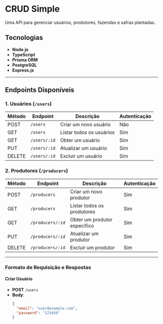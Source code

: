 # CRUD Simple

Uma API para gerenciar usuários, produtores, fazendas e safras plantadas.

## Tecnologias

- **Node.js**
- **TypeScript**
- **Prisma ORM**
- **PostgreSQL**
- **Express.js**

---

## Endpoints Disponíveis

### **1. Usuários (`/users`)**

| Método | Endpoint     | Descrição                | Autenticação |
| ------ | ------------ | ------------------------ | ------------ |
| POST   | `/users`     | Criar um novo usuário    | Não          |
| GET    | `/users`     | Listar todos os usuários | Sim          |
| GET    | `/users/:id` | Obter um usuário         | Sim          |
| PUT    | `/users/:id` | Atualizar um usuário     | Sim          |
| DELETE | `/users/:id` | Excluir um usuário       | Sim          |

### **2. Produtores (`/producers`)**

| Método | Endpoint         | Descrição                    | Autenticação |
| ------ | ---------------- | ---------------------------- | ------------ |
| POST   | `/producers`     | Criar um novo produtor       | Sim          |
| GET    | `/producers`     | Listar todos os produtores   | Sim          |
| GET    | `/producers/:id` | Obter um produtor específico | Sim          |
| PUT    | `/producers/:id` | Atualizar um produtor        | Sim          |
| DELETE | `/producers/:id` | Excluir um produtor          | Sim          |

---

### **Formato de Requisição e Respostas**

#### **Criar Usuário**

- **POST** `/users`
- **Body**:
  ```json
  {
    "email": "user@example.com",
    "password": "123456"
  }
  ```
